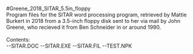 #Greene_2018_SITAR_5.5in_floppy<br>
Program files for the SITAR word processing program, retrieved by Mattie Burkert in 2018 from a 3.5-inch floppy disk sent to her via mail by John Greene, who recieved it from Ben Schneider in or around 1990.<br>
<br>
Contents:<br>
--SITAR.DOC	
--SITAR.EXE	
--SITAR.FIL	
--TEST.NPK
